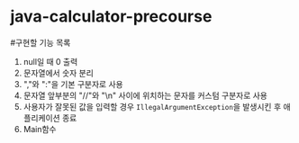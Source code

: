 # java-calculator-precourse

#구현할 기능 목록

1. null일 때 0 출력
2. 문자열에서 숫자 분리
3. ","와 ":"을 기본 구분자로 사용
4. 문자열 앞부분의 "//"와 "\\n" 사이에 위치하는 문자를 커스텀 구분자로 사용
5. 사용자가 잘못된 값을 입력할 경우 `IllegalArgumentException`을 발생시킨 후 애플리케이션 종료
6. Main함수
